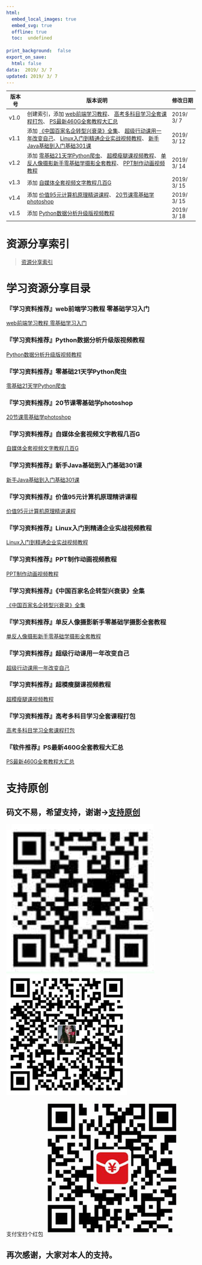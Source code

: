 ```yaml
---
html:
  embed_local_images: true
  embed_svg: true
  offline: true
  toc:  undefined

print_background:  false
export_on_save:
  html: false
data:  2019/ 3/ 7
updated: 2019/ 3/ 7
---
```


版本号 | 版本说明 | 修改日期
-----|--------| ---------
v1.0 | 创建索引，添加 [web前端学习教程](#web前端学习教程 "web前端学习教程")、 [高考多科目学习全套课程打包](#高考多科目学习全套课程打包 "高考多科目学习全套课程打包")、 [PS最新460G全套教程大汇总](#PS最新460G全套教程大汇总 "PS最新460G全套教程大汇总")  | 2019/ 3/ 7
v1.1 | 添加 [《中国百家名企转型兴衰录》全集](#《中国百家名企转型兴衰录》全集 "《中国百家名企转型兴衰录》全集")、 [超级行动课用一年改变自己](#超级行动课用一年改变自己 "超级行动课用一年改变自己")、 [Linux入门到精通企业实战视频教程](#Linux入门到精通企业实战视频教程 "Linux入门到精通企业实战视频教程")、 [新手Java基础到入门基础301课](#新手Java基础到入门基础301课 "新手Java基础到入门基础301课") | 2019/ 3/ 12
v1.2 | 添加 [零基础21天学Python爬虫](#零基础21天学Python爬虫 "零基础21天学Python爬虫")、 [超模瘦腿课视频教程](#超模瘦腿课视频教程 "超模瘦腿课视频教程")、 [单反人像摄影新手零基础学摄影全套教程](#单反人像摄影新手零基础学摄影全套教程 "单反人像摄影新手零基础学摄影全套教程")、 [PPT制作动画视频教程](#PPT制作动画视频教程 "PPT制作动画视频教程") | 2019/ 3/ 14
v1.3 | 添加 [自媒体全套视频文字教程几百G](#自媒体全套视频文字教程几百G "自媒体全套视频文字教程几百G") | 2019/ 3/ 15
v1.4 | 添加 [价值95元计算机原理精讲课程](#价值95元计算机原理精讲课程 "价值95元计算机原理精讲课程")、 [20节课零基础学photoshop](#20节课零基础学photoshop "20节课零基础学photoshop") | 2019/ 3/ 15
v1.5 | 添加 [Python数据分析升级版视频教程](#Python数据分析升级版视频教程 "Python数据分析升级版视频教程") | 2019/ 3/ 18



# 资源分享索引

> [资源分享索引](https://blog.csdn.net/qq923132714/article/details/83111507 "资源分享索引")

# 学习资源分享目录

<span id="web前端学习教程"></span>

### 『学习资料推荐』web前端学习教程 零基础学习入门

[web前端学习教程 零基础学习入门](https://blog.csdn.net/qq923132714/article/details/88295689 "web前端学习教程 零基础学习入门")

<span id="Python数据分析升级版视频教程"></span>

### 『学习资料推荐』Python数据分析升级版视频教程

[Python数据分析升级版视频教程](https://blog.csdn.net/qq923132714/article/details/88637838 "Python数据分析升级版视频教程")


<span id="零基础21天学Python爬虫"></span>

### 『学习资料推荐』零基础21天学Python爬虫

[零基础21天学Python爬虫](https://blog.csdn.net/qq923132714/article/details/88550469 "零基础21天学Python爬虫")

<span id="20节课零基础学photoshop"></span>

### 『学习资料推荐』20节课零基础学photoshop

[20节课零基础学photoshop](https://blog.csdn.net/qq923132714/article/details/88570763 "20节课零基础学photoshop")



<span id="自媒体全套视频文字教程几百G"></span>

### 『学习资料推荐』自媒体全套视频文字教程几百G

[自媒体全套视频文字教程几百G](https://blog.csdn.net/qq923132714/article/details/88568276 "自媒体全套视频文字教程几百G")


<span id="新手Java基础到入门基础301课"></span>

### 『学习资料推荐』新手Java基础到入门基础301课

[新手Java基础到入门基础301课](https://blog.csdn.net/qq923132714/article/details/88417773 "新手Java基础到入门基础301课")

<span id="价值95元计算机原理精讲课程"></span>

### 『学习资料推荐』价值95元计算机原理精讲课程

[价值95元计算机原理精讲课程](https://blog.csdn.net/qq923132714/article/details/88570144 "价值95元计算机原理精讲课程")


<span id="Linux入门到精通企业实战视频教程"></span>

### 『学习资料推荐』Linux入门到精通企业实战视频教程

[Linux入门到精通企业实战视频教程](https://blog.csdn.net/qq923132714/article/details/88417660 "Linux入门到精通企业实战视频教程")

<span id="PPT制作动画视频教程"></span>

### 『学习资料推荐』PPT制作动画视频教程

[PPT制作动画视频教程](https://blog.csdn.net/qq923132714/article/details/88551002 "PPT制作动画视频教程")


<span id="《中国百家名企转型兴衰录》全集"></span>

### 『学习资料推荐』《中国百家名企转型兴衰录》全集

[《中国百家名企转型兴衰录》全集](https://blog.csdn.net/qq923132714/article/details/88416564 "《中国百家名企转型兴衰录》全集")

<span id="单反人像摄影新手零基础学摄影全套教程"></span>

### 『学习资料推荐』单反人像摄影新手零基础学摄影全套教程

[单反人像摄影新手零基础学摄影全套教程](https://blog.csdn.net/qq923132714/article/details/88550628 "单反人像摄影新手零基础学摄影全套教程")


<span id="超级行动课用一年改变自己"></span>

### 『学习资料推荐』超级行动课用一年改变自己

[超级行动课用一年改变自己](https://blog.csdn.net/qq923132714/article/details/88416689 "超级行动课用一年改变自己")


<span id="超模瘦腿课视频教程"></span>

### 『学习资料推荐』超模瘦腿课视频教程

[超模瘦腿课视频教程](https://blog.csdn.net/qq923132714/article/details/88550592 "超模瘦腿课视频教程")


<span id="高考多科目学习全套课程打包"></span>

### 『学习资料推荐』高考多科目学习全套课程打包

[高考多科目学习全套课程打包](https://blog.csdn.net/qq923132714/article/details/88296500 "高考多科目学习全套课程打包")

<span id="PS最新460G全套教程大汇总"></span>

### 『软件推荐』PS最新460G全套教程大汇总

[PS最新460G全套教程大汇总](https://blog.csdn.net/qq923132714/article/details/88296786 "PS最新460G全套教程大汇总")


 # 支持原创
 ## 码文不易，希望支持，谢谢->**[支持原创](http://blog.csdn.net/qq923132714/article/details/79399145)**
 ![微信支付](https://raw.githubusercontent.com/923132714/my_picture/master/blog/support/weixin.png)![微信支付](https://raw.githubusercontent.com/923132714/my_picture/master/blog/support/支付宝.png)

 支付宝扫个红包
 ![支付宝扫个红包](https://raw.githubusercontent.com/923132714/my_picture/master/blog/support/扫码领红包.png "扫码领红包")

 ## 再次感谢，大家对本人的支持。
